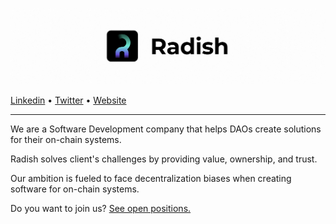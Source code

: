 ![](./bg.png)

<p>
  <a href="https://linkedin.com/in/d3portillo">Linkedin</a>
  •
  <a href="https://twitter.com/d3portillo/">Twitter</a>
  •
  <a href="https://instagram.com/d3portillo.me/">Website</a>
</p>

---

We are a Software Development company that helps DAOs create solutions for their on-chain systems.

Radish solves client's challenges by providing value, ownership, and trust.

Our ambition is fueled to face decentralization biases when creating software for on-chain systems.

Do you want to join us? [See open positions.](https://www.radish.la/jobs)
